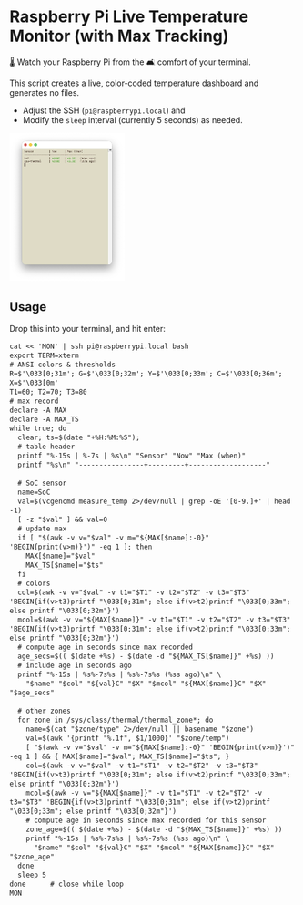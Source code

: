 # Raspberry Pi Live Temperature Monitor (with Max Tracking)
🌡️ Watch your Raspberry Pi from the 🛋️ comfort of your terminal. 

This script creates a live, color-coded temperature dashboard and generates no files.

- Adjust the SSH (`pi@raspberrypi.local`) and
- Modify the `sleep` interval (currently 5 seconds) as needed.
<img src="Raspberry%20Pi%20Live%20Temperature%20Monitor%20(with%20Max%20Tracking).webp" alt="Screenshot" width="40%"/>

## Usage

Drop this into your terminal, and hit enter:

```
cat << 'MON' | ssh pi@raspberrypi.local bash
export TERM=xterm
# ANSI colors & thresholds
R=$'\033[0;31m'; G=$'\033[0;32m'; Y=$'\033[0;33m'; C=$'\033[0;36m'; X=$'\033[0m'
T1=60; T2=70; T3=80
# max record
declare -A MAX
declare -A MAX_TS
while true; do
  clear; ts=$(date "+%H:%M:%S");
  # table header
  printf "%-15s | %-7s | %s\n" "Sensor" "Now" "Max (when)"
  printf "%s\n" "----------------+---------+-------------------"

  # SoC sensor
  name=SoC
  val=$(vcgencmd measure_temp 2>/dev/null | grep -oE '[0-9.]+' | head -1)
  [ -z "$val" ] && val=0
  # update max
  if [ "$(awk -v v="$val" -v m="${MAX[$name]:-0}" 'BEGIN{print(v>m)}')" -eq 1 ]; then
    MAX[$name]="$val"
    MAX_TS[$name]="$ts"
  fi
  # colors
  col=$(awk -v v="$val" -v t1="$T1" -v t2="$T2" -v t3="$T3" 'BEGIN{if(v>t3)printf "\033[0;31m"; else if(v>t2)printf "\033[0;33m"; else printf "\033[0;32m"}')
  mcol=$(awk -v v="${MAX[$name]}" -v t1="$T1" -v t2="$T2" -v t3="$T3" 'BEGIN{if(v>t3)printf "\033[0;31m"; else if(v>t2)printf "\033[0;33m"; else printf "\033[0;32m"}')
  # compute age in seconds since max recorded
  age_secs=$(( $(date +%s) - $(date -d "${MAX_TS[$name]}" +%s) ))
  # include age in seconds ago
  printf "%-15s | %s%-7s%s | %s%-7s%s (%ss ago)\n" \
    "$name" "$col" "${val}C" "$X" "$mcol" "${MAX[$name]}C" "$X" "$age_secs"

  # other zones
  for zone in /sys/class/thermal/thermal_zone*; do
    name=$(cat "$zone/type" 2>/dev/null || basename "$zone")
    val=$(awk '{printf "%.1f", $1/1000}' "$zone/temp")
    [ "$(awk -v v="$val" -v m="${MAX[$name]:-0}" 'BEGIN{print(v>m)}')" -eq 1 ] && { MAX[$name]="$val"; MAX_TS[$name]="$ts"; }
    col=$(awk -v v="$val" -v t1="$T1" -v t2="$T2" -v t3="$T3" 'BEGIN{if(v>t3)printf "\033[0;31m"; else if(v>t2)printf "\033[0;33m"; else printf "\033[0;32m"}')
    mcol=$(awk -v v="${MAX[$name]}" -v t1="$T1" -v t2="$T2" -v t3="$T3" 'BEGIN{if(v>t3)printf "\033[0;31m"; else if(v>t2)printf "\033[0;33m"; else printf "\033[0;32m"}')
    # compute age in seconds since max recorded for this sensor
    zone_age=$(( $(date +%s) - $(date -d "${MAX_TS[$name]}" +%s) ))
    printf "%-15s | %s%-7s%s | %s%-7s%s (%ss ago)\n" \
      "$name" "$col" "${val}C" "$X" "$mcol" "${MAX[$name]}C" "$X" "$zone_age"
  done
  sleep 5
done      # close while loop
MON
